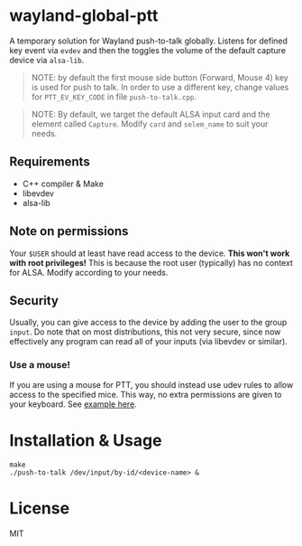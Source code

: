 # wayland-global-ptt
A temporary solution for Wayland push-to-talk globally. Listens for defined key event via `evdev` and then the toggles the volume of the default capture device via `alsa-lib`.

> NOTE: by default the first mouse side button (Forward, Mouse 4) key is used for push to talk. In order to use a different key, change values for `PTT_EV_KEY_CODE` in file `push-to-talk.cpp`.

> NOTE: By default, we target the default ALSA input card and the  element called `Capture`. Modify `card` and `selem_name` to suit your needs.

## Requirements

- C++ compiler & Make
- libevdev
- alsa-lib

## Note on permissions

Your `$USER` should at least have read access to the device. **This won't work with root privileges!** This is because the root user (typically) has no context for ALSA. Modify according to your needs.

## Security
Usually, you can give access to the device by adding the user to the group `input`. Do note that on most distributions, this not very secure, since now effectively any program can read all of your inputs (via libevdev or similar).

### Use a mouse!
If you are using a mouse for PTT, you should instead use udev rules to allow access to the specified mice. This way, no extra permissions are given to your keyboard. See [example here](https://wiki.archlinux.org/title/Udev#Allowing_regular_users_to_use_devices).

# Installation & Usage

```
make
./push-to-talk /dev/input/by-id/<device-name> &
```

# License

MIT
